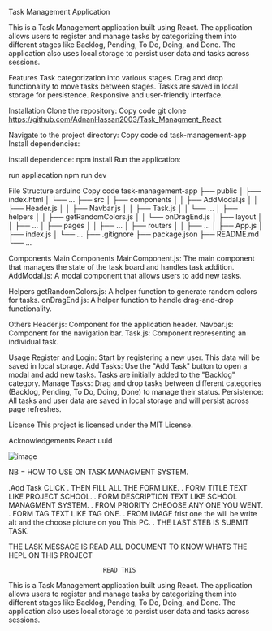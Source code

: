 Task Management Application

This is a Task Management application built using React. The application allows users to register and manage tasks by categorizing them into different stages like Backlog, Pending, To Do, Doing, and Done. The application also uses local storage to persist user data and tasks across sessions.



Features
Task categorization into various stages.
Drag and drop functionality to move tasks between stages.
Tasks are saved in local storage for persistence.
Responsive and user-friendly interface.




Installation
Clone the repository:
Copy code
git clone https://github.com/AdnanHassan2003/Task_Managment_React





Navigate to the project directory:
Copy code
cd task-management-app
Install dependencies:



install dependence:
npm install
Run the application:



run appliacation
npm  run dev




File Structure
arduino
Copy code
task-management-app
├── public
│   ├── index.html
│   └── ...
├── src
│   ├── components
│   │   ├── AddModal.js
│   │   ├── Header.js
│   │   ├── Navbar.js
│   │   ├── Task.js
│   │   └── ...
│   ├── helpers
│   │   ├── getRandomColors.js
│   │   └── onDragEnd.js
│   ├── layout
│   │   ├── ...
│   ├── pages
│   │   ├── ...
│   ├── routers
│   │   ├── ...
│   ├── App.js
│   ├── index.js
│   └── ...
├── .gitignore
├── package.json
├── README.md
└── ...





Components
Main Components
MainComponent.js: The main component that manages the state of the task board and handles task addition.
AddModal.js: A modal component that allows users to add new tasks.


Helpers
getRandomColors.js: A helper function to generate random colors for tasks.
onDragEnd.js: A helper function to handle drag-and-drop functionality.


Others
Header.js: Component for the application header.
Navbar.js: Component for the navigation bar.
Task.js: Component representing an individual task.




Usage
Register and Login: Start by registering a new user. This data will be saved in local storage.
Add Tasks: Use the "Add Task" button to open a modal and add new tasks. Tasks are initially added to the "Backlog" category.
Manage Tasks: Drag and drop tasks between different categories (Backlog, Pending, To Do, Doing, Done) to manage their status.
Persistence: All tasks and user data are saved in local storage and will persist across page refreshes.




License
This project is licensed under the MIT License.




Acknowledgements 
React
uuid



![image](https://github.com/user-attachments/assets/c12f2ca9-e555-4ea5-ae39-a22f712195e5)




NB = HOW TO USE ON TASK MANAGMENT SYSTEM.

.Add Task  CLICK
. THEN FILL ALL THE FORM LIKE.
. FORM TITLE  TEXT LIKE PROJECT SCHOOL.
. FORM DESCRIPTION TEXT LIKE SCHOOL MANAGMENT SYSTEM.
. FROM PRIORITY  CHEOOSE ANY ONE YOU WENT.
. FORM TAG   TEXT LIKE TAG ONE.
. FROM IMAGE frist one the will be write alt and the choose picture on you This PC.
. THE LAST STEB IS SUBMIT TASK.

 THE LASK MESSAGE IS READ ALL DOCUMENT TO KNOW WHATS THE HEPL ON THIS PROJECT

                              READ THIS
This is a Task Management application built using React. The application allows users to register and manage tasks by categorizing them into different stages like Backlog, Pending, To Do, Doing, and Done. The application also uses local storage to persist user data and tasks across sessions.                              
